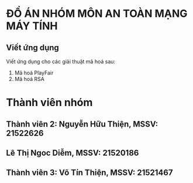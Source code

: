 # ĐỒ ÁN NHÓM MÔN AN TOÀN MẠNG MÁY TÍNH
## Viết ứng dụng
Viết ứng dụng cho các giải thuật mã hoá sau:
1. Mã hoá PlayFair
2. Mã hoá RSA

# Thành viên nhóm
## Thành viên 2: Nguyễn Hữu Thiện, MSSV: 21522626
## Lê Thị Ngoc Diễm, MSSV: 21520186
## Thành viên 3: Võ Tín Thiện, MSSV: 21521467
